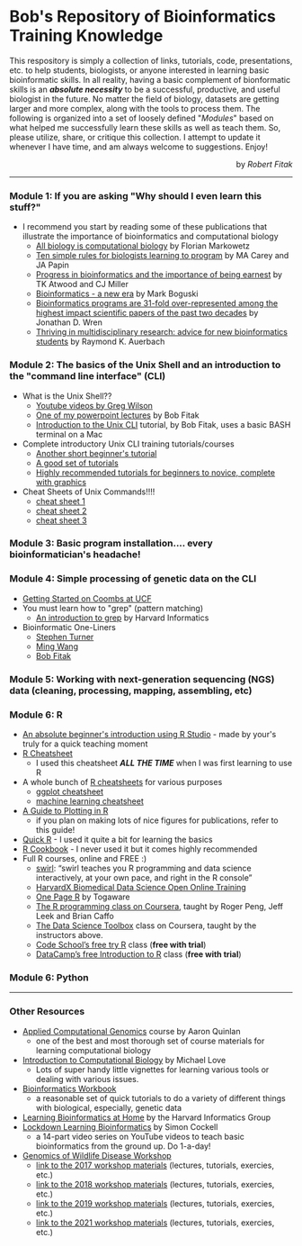 # Bob's Repository of Bioinformatics Training Knowledge
This respository is simply a collection of links, tutorials, code, presentations, etc. to help students, biologists, or anyone interested in learning basic bioinformatic skills. In all reality, having a basic complement of bionformatic skills is an ___absolute necessity___ to be a successful, productive, and useful biologist in the future.  No matter the field of biology, datasets are getting larger and more complex, along with the tools to process them.  The following is organized into a set of loosely defined "_Modules_" based on what helped me successfully learn these skills as well as teach them.  So, please utilize, share, or critique this collection.  I attempt to update it whenever I have time, and am always welcome to suggestions.  Enjoy!
<br>
<p align="right">by <i>Robert Fitak</i></p>

---

### Module 1: If you are asking "Why should I even learn this stuff?"
- I recommend you start by reading some of these publications that illustrate the importance of bioinformatics and computational biology
  - [All biology is computational biology](https://doi.org/10.1371/journal.pbio.2002050) by Florian Markowetz
  - [Ten simple rules for biologists learning to program](https://doi.org/10.1371/journal.pcbi.1005871) by MA Carey and JA Papin
  - [Progress in bioinformatics and the importance of being earnest](https://doi.org/10.1016/s1387-2656(02)08003-1) by TK Atwood and CJ Miller
  - [Bioinformatics - a new era](https://doi.org/10.1016/S0167-7799(98)00125-5) by Mark Boguski
  - [Bioinformatics programs are 31-fold over-represented among the highest impact scientific papers of the past two decades](./pdf/Wren-2016.pdf) by Jonathan D. Wren
  - [Thriving in multidisciplinary research: advice for new bioinformatics students](./pdf/Auerbach-2012.pdf) by Raymond K. Auerbach
  
  
### Module 2:  The basics of the Unix Shell and an introduction to the "command line interface" (CLI)
- What is the Unix Shell??
  - [Youtube videos by Greg Wilson](https://www.youtube.com/watch?v=U3iNcBtycaQ)
  - [One of my powerpoint lectures](./pdf/Fitak_GWD2019_CommandLine.pdf) by Bob Fitak
  - [Introduction to the Unix CLI](./exercises/command-line-tutorial.md) tutorial, by Bob Fitak, uses a basic BASH terminal on a Mac
- Complete introductory Unix CLI training tutorials/courses
  - [Another short beginner's tutorial](https://dbsloan.github.io/TS2018/exercises/unix_commands.html)
  - [A good set of tutorials](http://www.ee.surrey.ac.uk/Teaching/Unix/)
  - [Highly recommended tutorials for beginners to novice, complete with graphics](https://swcarpentry.github.io/shell-novice/)
- Cheat Sheets of Unix Commands!!!!
  - [cheat sheet 1](./pdf/cheatsheet1.pdf)
  - [cheat sheet 2](./pdf/cheatsheet2.pdf)
  - [cheat sheet 3](./pdf/cheatsheet3.pdf)

### Module 3:  Basic program installation.... every bioinformatician's headache!


### Module 4:  Simple processing of genetic data on the CLI
- [Getting Started on Coombs at UCF](./exercises/Coombs.md)
- You must learn how to "grep" (pattern matching)
  - [An introduction to grep](https://informatics.fas.harvard.edu/short-introduction-to-grep.html) by Harvard Informatics
- Bioinformatic One-Liners
  - [Stephen Turner](./exercises/one-liners.md)
  - [Ming Wang](./exercises/one-liners2.md)
  - [Bob Fitak](./exercises/bobs-one-liners.md)
  
### Module 5:  Working with next-generation sequencing (NGS) data (cleaning, processing, mapping, assembling, etc)


### Module 6:  R
- [An absolute beginner's introduction using R Studio](./exercises/intro_R.md) - made by your's truly for a quick teaching moment
- [R Cheatsheet](./pdf/Rcard.pdf)
  - I used this cheatsheet ___ALL THE TIME___ when I was first learning to use R
- A whole bunch of [R cheatsheets](https://rstudio.com/resources/cheatsheets/) for various purposes
  - [ggplot cheatsheet](./pdf/ggplot.pdf)
  - [machine learning cheatsheet](./pdf/keras.pdf)
- [A Guide to Plotting in R](./pdf/R-plotting.pdf)
  - if you plan on making lots of nice figures for publications, refer to this guide!
- [Quick R](http://www.statmethods.net/) - I used it quite a bit for learning the basics
- [R Cookbook](http://www.cookbook-r.com/) - I never used it but it comes highly recommended
- Full R courses, online and FREE :)
  - [swirl](http://swirlstats.com/): “swirl teaches you R programming and data science interactively, at your own pace, and right in the R console”
  - [HarvardX Biomedical Data Science Open Online Training](http://rafalab.github.io/pages/harvardx.html)
  - [One Page R](https://togaware.com/onepager/) by Togaware
  - [The R programming class on Coursera](https://www.coursera.org/course/rprog), taught by Roger Peng, Jeff Leek and Brian Caffo
  - [The Data Science Toolbox](https://www.coursera.org/course/datascitoolbox) class on Coursera, taught by the instructors above.
  - [Code School’s free try R](http://tryr.codeschool.com/) class  (__free with trial__)
  - [DataCamp’s free Introduction to R](https://www.datacamp.com/courses/free-introduction-to-r) class (__free with trial__)


### Module 6:  Python

---

### Other Resources
- [Applied Computational Genomics](https://github.com/quinlan-lab/applied-computational-genomics) course by Aaron Quinlan
  - one of the best and most thorough set of course materials for learning computational biology
- [Introduction to Computational Biology](https://biodatascience.github.io/compbio/) by Michael Love
  - Lots of super handy little vignettes for learning various tools or dealing with various issues.
- [Bioinformatics Workbook](https://bioinformaticsworkbook.org)
  - a reasonable set of quick tutorials to do a variety of different things with biological, especially, genetic data
- [Learning Bioinformatics at Home](https://github.com/harvardinformatics/learning-bioinformatics-at-home) by the Harvard Informatics Group
- [Lockdown Learning Bioinformatics](https://www.youtube.com/watch?v=butxOf_fxTY&list=PLzfP3sCXUnxEu5S9oXni1zmc1sjYmT1L9) by Simon Cockell
  - a 14-part video series on YouTube videos to teach basic bioinformatics from the ground up.  Do 1-a-day!
- [Genomics of Wildlife Disease Workshop](https://gdwworkshop.colostate.edu)
  - [link to the 2017 workshop materials](https://github.com/stenglein-lab/2017_GDW) (lectures, tutorials, exercies, etc.)
  - [link to the 2018 workshop materials](https://github.com/gdw-workshop/2018_GDW_Workshop/) (lectures, tutorials, exercies, etc.)
  - [link to the 2019 workshop materials](https://github.com/gdw-workshop/2019_GDW_Workshop) (lectures, tutorials, exercies, etc.)
  - [link to the 2021 workshop materials](https://github.com/gdw-workshop/2021_GDW_Workshop) (lectures, tutorials, exercies, etc.)
